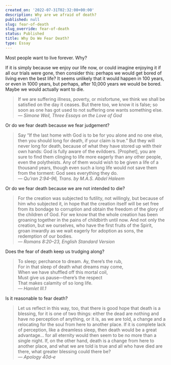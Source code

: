 ```yaml
---
created_on: '2022-07-31T02:32:00+00:00'
description: Why are we afraid of death?
published: null
slug: fear-of-death
slug_override: fear-of-death
status: Published
title: Why Do We Fear Death?
type: Essay
---
```

Most people want to live forever. Why?

If it is simply because we enjoy our life now, or could imagine enjoying it if all our trials were gone, then consider this: perhaps we would get bored of living even the best life? It seems unlikely that it would happen in 100 years, or even in 1000 years, but perhaps, after 10,000 years we would be bored. Maybe we would actually want to die.

> If we are suffering illness, poverty, or misfortune, we think we shall be satisfied on the day it ceases. But there too, we know it is false; so soon as one has got used to not suffering one wants something else.  
> *— Simone Weil, Three Essays on the Love of God*

Or do we fear death because we fear judgement?

> Say “If the last home with God is to be for you alone and no one else, then you should long for death, if your claim is true.” But they will never long for death, because of what they have stored up with their own hands: God is fully aware of the evildoers. \[Prophet\], you are sure to find them clinging to life more eagerly than any other people, even the polytheists. Any of them would wish to be given a life of a thousand years, though even such a long life would not save them from the torment: God sees everything they do.  
> *— Qu’ran 2:94–96, Trans. by M.A.S. Abdel Haleem*

Or do we fear death because we are not intended to die?

> For the creation was subjected to futility, not willingly, but because of him who subjected it, in hope that the creation itself will be set free from its bondage to corruption and obtain the freedom of the glory of the children of God. For we know that the whole creation has been groaning together in the pains of childbirth until now. And not only the creation, but we ourselves, who have the first fruits of the Spirit, groan inwardly as we wait eagerly for adoption as sons, the redemption of our bodies.  
> *— Romans 8:20–23, English Standard Version*

Does the fear of death keep us trudging along?

> To sleep; perchance to dream. Ay, there’s the rub,  
> For in that sleep of death what dreams may come,  
> When we have shuffled off this mortal coil,  
> Must give us pause—there’s the respect  
> That makes calamity of so long life.  
> *— Hamlet III.1*

Is it reasonable to fear death?

> Let us reflect in this way, too, that there is good hope that death is a blessing, for it is one of two things: either the dead are nothing and have no perception of anything, or it is, as we are told, a change and a relocating for the soul from here to another place. If it is complete lack of perception, like a dreamless sleep, then death would be a great advantage… for all eternity would then seem to be no more than a single night. If, on the other hand, death is a change from here to another place, and what we are told is true and all who have died are there, what greater blessing could there be?  
> *— Apology 40d–e*
